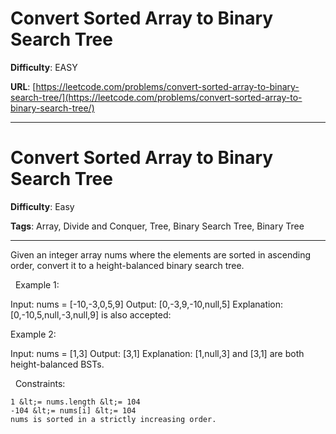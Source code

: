 # Convert Sorted Array to Binary Search Tree

**Difficulty**: EASY

**URL**: [https://leetcode.com/problems/convert-sorted-array-to-binary-search-tree/](https://leetcode.com/problems/convert-sorted-array-to-binary-search-tree/)

---

# Convert Sorted Array to Binary Search Tree

**Difficulty**: Easy

**Tags**: Array, Divide and Conquer, Tree, Binary Search Tree, Binary Tree

---

Given an integer array nums where the elements are sorted in ascending order, convert it to a height-balanced binary search tree.

&nbsp;
Example 1:


Input: nums = [-10,-3,0,5,9]
Output: [0,-3,9,-10,null,5]
Explanation: [0,-10,5,null,-3,null,9] is also accepted:



Example 2:


Input: nums = [1,3]
Output: [3,1]
Explanation: [1,null,3] and [3,1] are both height-balanced BSTs.


&nbsp;
Constraints:


	1 &lt;= nums.length &lt;= 104
	-104 &lt;= nums[i] &lt;= 104
	nums is sorted in a strictly increasing order.




